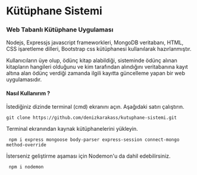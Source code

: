 # Kütüphane Sistemi

<h3>Web Tabanlı Kütüphane Uygulaması </h3>

<p> Nodejs, Expressjs  javascript frameworkleri, MongoDB veritabanı, HTML, CSS işaretleme dilleri, Bootstrap css kütüphanesi kullanılarak hazırlanmıştır.</p>

<p> Kullanıcıların üye olup, ödünç kitap alabildiği, sisteminde ödünç alınan kitapların hangileri olduğunu ve kim tarafından alındığını veritabanına kayıt altına alan ödünç verdiği zamanda ilgili kayıtta güncelleme yapan bir web uygulamasıdır. </p>
  
<h4> Nasıl Kullanırım ? </h4>
  <p> İstediğiniz dizinde terminal (cmd) ekranını açın. Aşağıdaki satırı çalıştırın.</p>
<code>git clone https://github.com/denizkarakass/kutuphane-sistemi.git </code>  

<br>
<p> Terminal ekranından kaynak kütüphanelerini yükleyin. </p>
<code> npm i express mongoose body-parser express-session connect-mongo method-override </code>
<p> İsterseniz geliştirme aşaması için Nodemon'u da dahil edebilirsiniz. </p>
<code> npm i nodemon </code>
